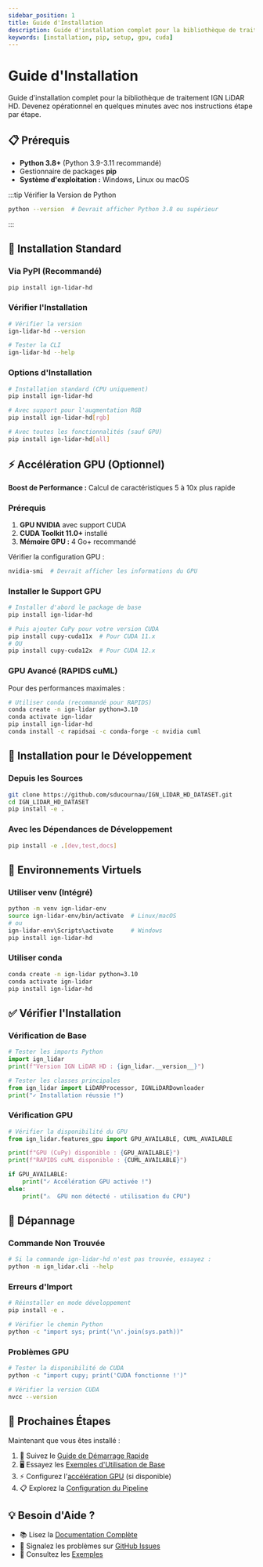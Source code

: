 ```yaml
---
sidebar_position: 1
title: Guide d'Installation
description: Guide d'installation complet pour la bibliothèque de traitement IGN LiDAR HD
keywords: [installation, pip, setup, gpu, cuda]
---
```


# Guide d'Installation

Guide d'installation complet pour la bibliothèque de traitement IGN LiDAR HD. Devenez opérationnel en quelques minutes avec nos instructions étape par étape.

## 📋 Prérequis

- **Python 3.8+** (Python 3.9-3.11 recommandé)
- Gestionnaire de packages **pip**
- **Système d'exploitation :** Windows, Linux ou macOS

:::tip Vérifier la Version de Python

```bash
python --version  # Devrait afficher Python 3.8 ou supérieur
```

:::

## 🚀 Installation Standard

### Via PyPI (Recommandé)

```bash
pip install ign-lidar-hd
```

### Vérifier l'Installation

```bash
# Vérifier la version
ign-lidar-hd --version

# Tester la CLI
ign-lidar-hd --help
```

### Options d'Installation

```bash
# Installation standard (CPU uniquement)
pip install ign-lidar-hd

# Avec support pour l'augmentation RGB
pip install ign-lidar-hd[rgb]

# Avec toutes les fonctionnalités (sauf GPU)
pip install ign-lidar-hd[all]
```

## ⚡ Accélération GPU (Optionnel)

**Boost de Performance :** Calcul de caractéristiques 5 à 10x plus rapide

### Prérequis

1. **GPU NVIDIA** avec support CUDA
2. **CUDA Toolkit 11.0+** installé
3. **Mémoire GPU :** 4 Go+ recommandé

Vérifier la configuration GPU :

```bash
nvidia-smi  # Devrait afficher les informations du GPU
```

### Installer le Support GPU

```bash
# Installer d'abord le package de base
pip install ign-lidar-hd

# Puis ajouter CuPy pour votre version CUDA
pip install cupy-cuda11x  # Pour CUDA 11.x
# OU
pip install cupy-cuda12x  # Pour CUDA 12.x
```

### GPU Avancé (RAPIDS cuML)

Pour des performances maximales :

```bash
# Utiliser conda (recommandé pour RAPIDS)
conda create -n ign-lidar python=3.10
conda activate ign-lidar
pip install ign-lidar-hd
conda install -c rapidsai -c conda-forge -c nvidia cuml
```

## 🔧 Installation pour le Développement

### Depuis les Sources

```bash
git clone https://github.com/sducournau/IGN_LIDAR_HD_DATASET.git
cd IGN_LIDAR_HD_DATASET
pip install -e .
```

### Avec les Dépendances de Développement

```bash
pip install -e .[dev,test,docs]
```

## 🐍 Environnements Virtuels

### Utiliser venv (Intégré)

```bash
python -m venv ign-lidar-env
source ign-lidar-env/bin/activate  # Linux/macOS
# ou
ign-lidar-env\Scripts\activate     # Windows
pip install ign-lidar-hd
```

### Utiliser conda

```bash
conda create -n ign-lidar python=3.10
conda activate ign-lidar
pip install ign-lidar-hd
```

## ✅ Vérifier l'Installation

### Vérification de Base

```python
# Tester les imports Python
import ign_lidar
print(f"Version IGN LiDAR HD : {ign_lidar.__version__}")

# Tester les classes principales
from ign_lidar import LiDARProcessor, IGNLiDARDownloader
print("✓ Installation réussie !")
```

### Vérification GPU

```python
# Vérifier la disponibilité du GPU
from ign_lidar.features_gpu import GPU_AVAILABLE, CUML_AVAILABLE

print(f"GPU (CuPy) disponible : {GPU_AVAILABLE}")
print(f"RAPIDS cuML disponible : {CUML_AVAILABLE}")

if GPU_AVAILABLE:
    print("✓ Accélération GPU activée !")
else:
    print("⚠️  GPU non détecté - utilisation du CPU")
```

## 🔧 Dépannage

### Commande Non Trouvée

```bash
# Si la commande ign-lidar-hd n'est pas trouvée, essayez :
python -m ign_lidar.cli --help
```

### Erreurs d'Import

```bash
# Réinstaller en mode développement
pip install -e .

# Vérifier le chemin Python
python -c "import sys; print('\n'.join(sys.path))"
```

### Problèmes GPU

```bash
# Tester la disponibilité de CUDA
python -c "import cupy; print('CUDA fonctionne !')"

# Vérifier la version CUDA
nvcc --version
```

## 🚀 Prochaines Étapes

Maintenant que vous êtes installé :

1. 📖 Suivez le [Guide de Démarrage Rapide](../guides/quick-start)
2. 🖥️ Essayez les [Exemples d'Utilisation de Base](../guides/basic-usage)
3. ⚡ Configurez l'[accélération GPU](../gpu/overview) (si disponible)
4. 📋 Explorez la [Configuration du Pipeline](../features/pipeline-configuration)

## 💡 Besoin d'Aide ?

- 📚 Lisez la [Documentation Complète](/)
- 🐛 Signalez les problèmes sur [GitHub Issues](https://github.com/sducournau/IGN_LIDAR_HD_DATASET/issues)
- 💬 Consultez les [Exemples](https://github.com/sducournau/IGN_LIDAR_HD_DATASET/tree/main/examples)
